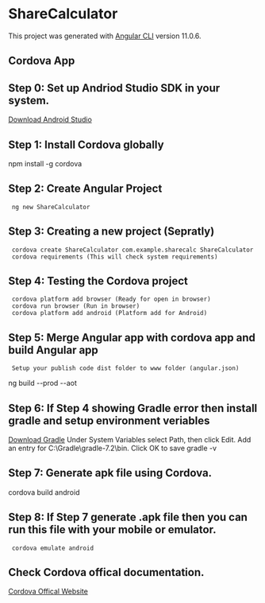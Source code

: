 # ShareCalculator

This project was generated with [Angular CLI](https://github.com/angular/angular-cli) version 11.0.6.


## Cordova App
## Step 0: Set up Andriod Studio SDK in your system.
  [Download Android Studio](https://bit.ly/3m5WjKu)
  

## Step 1: Install Cordova globally
   npm install -g cordova
   
	
## Step 2: Create Angular Project
	 ng new ShareCalculator
   

## Step 3: Creating a new project (Sepratly)
	 cordova create ShareCalculator com.example.sharecalc ShareCalculator
	 cordova requirements (This will check system requirements)
   
	
## Step 4: Testing the Cordova project
	 cordova platform add browser (Ready for open in browser)
	 cordova run browser (Run in browser)
	 cordova platform add android (Platform add for Android)
   

## Step 5: Merge Angular app with cordova app and build Angular app
	 Setup your publish code dist folder to www folder (angular.json)
   ng build --prod --aot


## Step 6: If Step 4 showing Gradle error then install gradle and setup environment veriables
   [Download Gradle](https://bit.ly/3nofjDn)
	 Under System Variables select Path, then click Edit. Add an entry for C:\Gradle\gradle-7.2\bin. Click OK to save
	 gradle -v
	
  
## Step 7: Generate apk file using Cordova. 
   cordova build android


## Step 8: If Step 7 generate .apk file then you can run this file with your mobile or emulator.
	 cordova emulate android
  
  
## Check Cordova offical documentation.
   [Cordova Offical Website](https://cordova.apache.org/)
	
